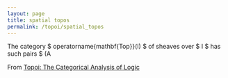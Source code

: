 ```yaml
---
layout: page
title: spatial topos
permalink: /topoi/spatial_topos
---
```

The category $ operatorname{mathbf{Top}}(I) $ of sheaves over $ I $ has such pairs $ (A


From [Topoi: The Categorical Analysis of Logic](https://mathgloss.github.io/MathGloss/topoi.html)